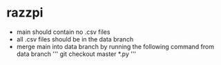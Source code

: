 # razzpi

* main should contain no .csv files 
* all .csv files should be in the data branch
* merge main into data branch by running the following command from data branch
'''
git checkout master *.py 
'''
